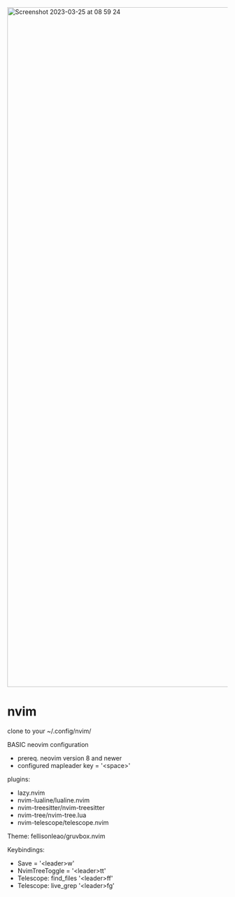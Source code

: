 <img width="1552" alt="Screenshot 2023-03-25 at 08 59 24" src="https://user-images.githubusercontent.com/96984461/227705260-1701a111-af93-468b-ac2f-7660d661ce01.png">


# nvim
clone to your ~/.config/nvim/


BASIC neovim configuration
- prereq. neovim version 8 and newer
- configured mapleader key = '\<space\>'

plugins:
- lazy.nvim
- nvim-lualine/lualine.nvim
- nvim-treesitter/nvim-treesitter
- nvim-tree/nvim-tree.lua
- nvim-telescope/telescope.nvim

Theme: fellisonleao/gruvbox.nvim

Keybindings:
- Save = '\<leader\>w'
- NvimTreeToggle = '\<leader\>tt'
- Telescope: find_files '\<leader\>ff'
- Telescope: live_grep '\<leader\>fg'
  
